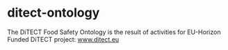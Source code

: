 # ditect-ontology
The DiTECT Food Safety Ontology is the result of activities for EU-Horizon Funded DiTECT project: www.ditect.eu

